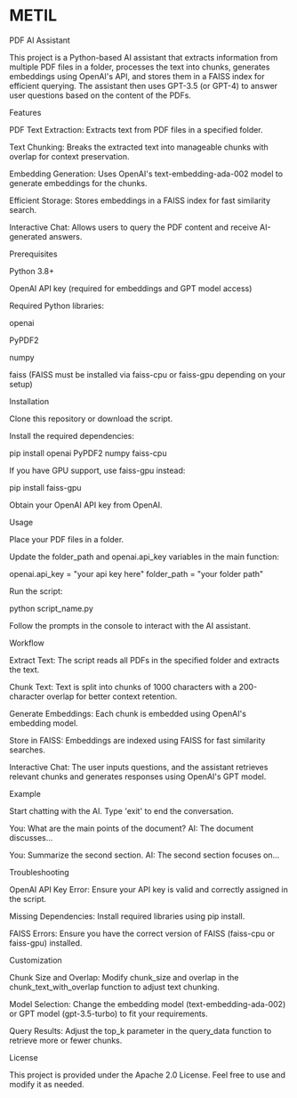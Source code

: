 # METIL
PDF AI Assistant

This project is a Python-based AI assistant that extracts information from  multiple PDF files in a folder, processes the text into chunks, generates embeddings using OpenAI's API, and stores them in a FAISS index for efficient querying. The assistant then uses GPT-3.5 (or GPT-4) to answer user questions based on the content of the PDFs.

Features

PDF Text Extraction: Extracts text from PDF files in a specified folder.

Text Chunking: Breaks the extracted text into manageable chunks with overlap for context preservation.

Embedding Generation: Uses OpenAI's text-embedding-ada-002 model to generate embeddings for the chunks.

Efficient Storage: Stores embeddings in a FAISS index for fast similarity search.

Interactive Chat: Allows users to query the PDF content and receive AI-generated answers.

Prerequisites

Python 3.8+

OpenAI API key (required for embeddings and GPT model access)

Required Python libraries:

openai

PyPDF2

numpy

faiss (FAISS must be installed via faiss-cpu or faiss-gpu depending on your setup)

Installation

Clone this repository or download the script.

Install the required dependencies:

pip install openai PyPDF2 numpy faiss-cpu

If you have GPU support, use faiss-gpu instead:

pip install faiss-gpu

Obtain your OpenAI API key from OpenAI.

Usage

Place your PDF files in a folder.

Update the folder_path and openai.api_key variables in the main function:

openai.api_key = "your api key here"
folder_path = "your folder path"

Run the script:

python script_name.py

Follow the prompts in the console to interact with the AI assistant.

Workflow

Extract Text: The script reads all PDFs in the specified folder and extracts the text.

Chunk Text: Text is split into chunks of 1000 characters with a 200-character overlap for better context retention.

Generate Embeddings: Each chunk is embedded using OpenAI's embedding model.

Store in FAISS: Embeddings are indexed using FAISS for fast similarity searches.

Interactive Chat: The user inputs questions, and the assistant retrieves relevant chunks and generates responses using OpenAI's GPT model.

Example

Start chatting with the AI. Type 'exit' to end the conversation.

You: What are the main points of the document?
AI: The document discusses...

You: Summarize the second section.
AI: The second section focuses on...

Troubleshooting

OpenAI API Key Error: Ensure your API key is valid and correctly assigned in the script.

Missing Dependencies: Install required libraries using pip install.

FAISS Errors: Ensure you have the correct version of FAISS (faiss-cpu or faiss-gpu) installed.

Customization

Chunk Size and Overlap: Modify chunk_size and overlap in the chunk_text_with_overlap function to adjust text chunking.

Model Selection: Change the embedding model (text-embedding-ada-002) or GPT model (gpt-3.5-turbo) to fit your requirements.

Query Results: Adjust the top_k parameter in the query_data function to retrieve more or fewer chunks.

License

This project is provided under the Apache 2.0 License. Feel free to use and modify it as needed.

